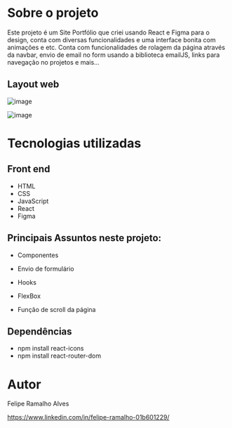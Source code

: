 # Sobre o projeto

Este projeto é um Site Portfólio que criei usando React e Figma para o design, conta com diversas funcionalidades e uma interface bonita com animações e etc.
Conta com funcionalidades de rolagem da página através da navbar, envio de email no form usando a biblioteca emailJS, links para navegação no projetos e mais...  

## Layout web
![image](https://user-images.githubusercontent.com/108680857/230964991-bb016b58-e7c3-4f37-8289-30b94153ef13.png)

![image](https://user-images.githubusercontent.com/108680857/230965088-057f64cf-cb19-4e71-9127-4f7fdc7bf3a3.png)


# Tecnologias utilizadas
## Front end
- HTML
- CSS
- JavaScript
- React
- Figma


## Principais Assuntos neste projeto:

- Componentes

- Envio de formulário

- Hooks

- FlexBox

- Função de scroll da página


## Dependências

- npm install react-icons
- npm install react-router-dom


# Autor

Felipe Ramalho Alves

https://www.linkedin.com/in/felipe-ramalho-01b601229/
